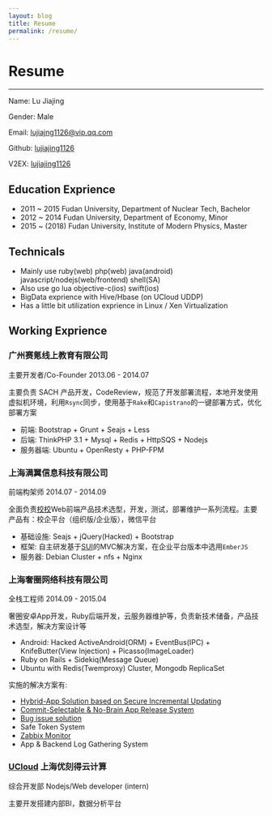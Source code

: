 ```yaml
---
layout: blog
title: Resume
permalink: /resume/
---
```


# Resume

---

Name: Lu Jiajing

Gender: Male

Email: lujiajng1126@vip.qq.com

Github: [lujiajing1126](https://github.com/lujiajing1126)

V2EX: [lujiajing1126](https://www.v2ex.com/member/lujiajing1126)

## Education Exprience

 - 2011 ~ 2015 Fudan University, Department of Nuclear Tech, Bachelor
 - 2012 ~ 2014 Fudan University, Department of Economy, Minor
 - 2015 ~ (2018) Fudan University, Institute of Modern Physics, Master

## Technicals

 - Mainly use ruby(web) php(web) java(android) javascript/nodejs(web/frontend) shell(SA)
 - Also use go lua objective-c(ios) swift(ios)
 - BigData exprience with Hive/Hbase (on UCloud UDDP)
 - Has a little bit utilization exprience in Linux / Xen Virtualization

## Working Exprience

### **广州赛氪线上教育有限公司**

  主要开发者/Co-Founder  2013.06 - 2014.07

  主要负责 SACH 产品开发，CodeReview，规范了开发部署流程，本地开发使用虚拟机环境，利用`Rsync`同步，使用基于`Rake`和`Capistrano`的一键部署方式，优化部署方案

   - 前端: Bootstrap + Grunt + Seajs + Less
   - 后端: ThinkPHP 3.1 + Mysql + Redis + HttpSQS + Nodejs
   - 服务器端: Ubuntu + OpenResty + PHP-FPM

### **上海满翼信息科技有限公司**

  前端构架师  2014.07 - 2014.09

  全面负责[校校](http://xiaoxiao.la)Web前端产品技术选型，开发，测试，部署维护一系列流程。主要产品有：校企平台（组织版/企业版），微信平台

   - 基础设施: Seajs + jQuery(Hacked) + Bootstrap
   - 框架: 自主研发基于[SUI](https://github.com/lujiajing1126/SUI)的MVC解决方案，在企业平台版本中选用`EmberJS`
   - 服务器: Debian Cluster + nfs + Nginx

### **上海奢圈网络科技有限公司**

  全栈工程师  2014.09 - 2015.04

  奢圈安卓App开发，Ruby后端开发，云服务器维护等，负责新技术储备，产品技术选型，解决方案设计等

  - Android: Hacked ActiveAndroid(ORM) + EventBus(IPC) + KnifeButter(View Injection) + Picasso(ImageLoader)
  - Ruby on Rails + Sidekiq(Message Queue)
  - Ubuntu with Redis(Twemproxy) Cluster, Mongodb ReplicaSet

  实施的解决方案有:
  
  - [Hybrid-App Solution based on Secure Incremental Updating](https://ruby-china.org/topics/23258)
  - [Commit-Selectable & No-Brain App Release System](/automation/Commit-Selectable-and-No-Brain-App-Release-System.html)
  - [Bug issue solution](/solution/gitlab-webhook-to-trello.html)
  - Safe Token System
  - [Zabbix Monitor](/solution/zabbix-monitor-solution.html)
  - App & Backend Log Gathering System

### **[UCloud](http://www.ucloud.cn/) 上海优刻得云计算**

  综合开发部 Nodejs/Web developer (intern)

  主要开发搭建内部BI，数据分析平台